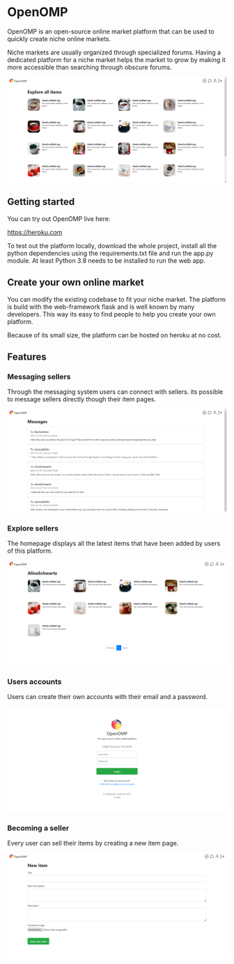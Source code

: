 # OpenOMP
OpenOMP is an open-source online market platform that can be used to quickly create niche online markets. 

Niche markets are usually organized through specialized forums. Having a dedicated platform for a niche market helps the market to grow by making it more accessible than searching through obscure forums.

![](readme-images/openomp-home.png)

## Getting started
You can try out OpenOMP live here:

https://heroku.com


To test out the platform locally, download the whole project, install all the python dependencies using the requirements.txt file and run the app.py module. At least Python 3.8 needs to be installed to run the web app.

## Create your own online market
You can modify the existing codebase to fit your niche market. The platform is build with the web-framework flask and is well known by many developers. This way its easy to find people to help you create your own platform.

Because of its small size, the platform can be hosted on heroku at no cost.

## Features

### Messaging sellers
Through the messaging system users can connect with sellers. its possible to message sellers directly though their item pages.


![](readme-images/openomp-messages.png)

### Explore sellers
The homepage displays all the latest items that have been added by users of this platform.


![](readme-images/openomp-user-items.png)

### Users accounts  
Users can create their own accounts with their email and a password.


![](readme-images/openomp-user-login.png)

### Becoming a seller
Every user can sell their items by creating a new item page. 


![](readme-images/openomp-add-new-item.png)



